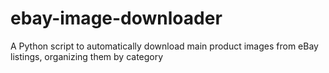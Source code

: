 # ebay-image-downloader
A Python script to automatically download main product images from eBay listings, organizing them by category
